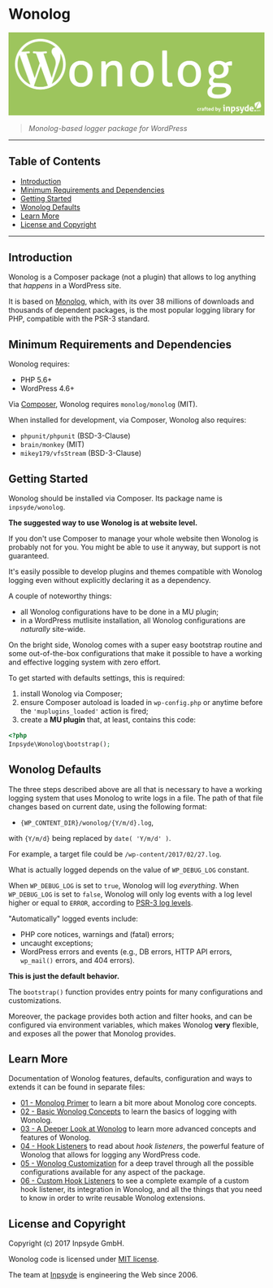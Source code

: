 # Wonolog 

![Wonolog](assets/images/banner.png)

> *Monolog-based logger package for WordPress*

------

## Table of Contents

- [Introduction](#introduction)
- [Minimum Requirements and Dependencies](#minimum-requirements-and-dependencies)
- [Getting Started](#getting-started)
- [Wonolog Defaults](#wonolog-defaults)
- [Learn More](#learn-more)
- [License and Copyright](#license-and-copyright)

------

## Introduction

Wonolog is a Composer package (not a plugin) that allows to log anything that *happens* in a WordPress site.

It is based on [Monolog](https://github.com/Seldaek/monolog), which, with its over 38 millions of downloads and thousands of dependent packages, is the most popular logging library for PHP, compatible with the PSR-3 standard.


## Minimum Requirements and Dependencies

Wonolog requires:

- PHP 5.6+
- WordPress 4.6+

Via [Composer](https://getcomposer.org), Wonolog requires `monolog/monolog` (MIT).

When installed for development, via Composer, Wonolog also requires:

- `phpunit/phpunit` (BSD-3-Clause)
- `brain/monkey` (MIT)
- `mikey179/vfsStream` (BSD-3-Clause)


## Getting Started

Wonolog should be installed via Composer.
Its package name is `inpsyde/wonolog`.

**The suggested way to use Wonolog is at website level.**

If you don't use Composer to manage your whole website then Wonolog is probably not for you.
You might be able to use it anyway, but support is not guaranteed.

It's easily possible to develop plugins and themes compatible with Wonolog logging even without explicitly declaring it as a dependency.

A couple of noteworthy things:

- all Wonolog configurations have to be done in a MU plugin;
- in a WordPress mutlisite installation, all Wonolog configurations are _naturally_ site-wide.

On the bright side, Wonolog comes with a super easy bootstrap routine and some out-of-the-box configurations that make it possible to have a working and effective logging system with zero effort.

To get started with defaults settings, this is required:

1. install Wonolog via Composer;
1. ensure Composer autoload is loaded in `wp-config.php` or anytime before the `'muplugins_loaded'` action is fired;
1. create a **MU plugin** that, at least, contains this code:

```php
<?php
Inpsyde\Wonolog\bootstrap();
```


## Wonolog Defaults

The three steps described above are all that is necessary to have a working logging system that uses Monolog to write logs in a file.
The path of that file changes based on current date, using the following format:

- `{WP_CONTENT_DIR}/wonolog/{Y/m/d}.log`,

with `{Y/m/d}` being replaced by `date( 'Y/m/d' )`.

For example, a target file could be `/wp-content/2017/02/27.log`.

What is actually logged depends on the value of `WP_DEBUG_LOG` constant.

When `WP_DEBUG_LOG` is set to `true`, Wonolog will log *everything*.
When `WP_DEBUG_LOG` is set to `false`, Wonolog will only log events with a log level higher or equal to `ERROR`, according to [PSR-3 log levels](https://github.com/php-fig/fig-standards/blob/master/accepted/PSR-3-logger-interface.md#5-psrlogloglevel).

"Automatically" logged events include:

- PHP core notices, warnings and (fatal) errors;
- uncaught exceptions;
- WordPress errors and events (e.g., DB errors, HTTP API errors, `wp_mail()` errors, and 404 errors).

**This is just the default behavior.**

The `bootstrap()` function provides entry points for many configurations and customizations.

Moreover, the package provides both action and filter hooks, and can be configured via environment variables, which makes Wonolog **very** flexible, and exposes all the power that Monolog provides.


## Learn More

Documentation of Wonolog features, defaults, configuration and ways to extends it can be found in separate files:

- [01 - Monolog Primer](docs/01-monolog-primer.md) to learn a bit more about Monolog core concepts.
- [02 - Basic Wonolog Concepts](docs/02-basic-wonolog-concepts.md) to learn the basics of logging with Wonolog.
- [03 - A Deeper Look at Wonolog](docs/03-a-deeper-look-at-wonolog.md) to learn more advanced concepts and features of Wonolog.
- [04 - Hook Listeners](docs/04-hook-listeners.md) to read about *hook listeners*, the powerful feature of Wonolog that allows for logging any WordPress code.
- [05 - Wonolog Customization](docs/05-wonolog-customization.md) for a deep travel through all the possible configurations available for any aspect of the package.
- [06 - Custom Hook Listeners](docs/06-custom-hook-listeners.md) to see a complete example of a custom hook listener, its integration in Wonolog, and all the things that you need to know in order to write reusable Wonolog extensions.


## License and Copyright

Copyright (c) 2017 Inpsyde GmbH.

Wonolog code is licensed under [MIT license](https://opensource.org/licenses/MIT).

The team at [Inpsyde](https://inpsyde.com) is engineering the Web since 2006.
